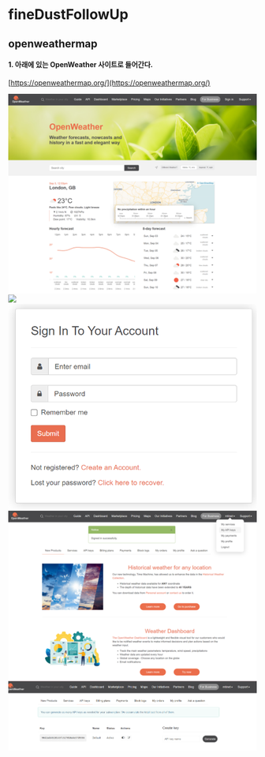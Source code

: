 # fineDustFollowUp

## openweathermap
#### 1. 아래에 있는 OpenWeather 사이트로 들어간다.
[https://openweathermap.org/](https://openweathermap.org/)

![](https://github.com/mtinet/fineDustFollowUp/blob/main/images/openWeather.png?raw=true)
![](https://github.com/mtinet/fineDustFollowUp/blob/main/images/signUp?raw=true)
![](https://github.com/mtinet/fineDustFollowUp/blob/main/images/login.png?raw=true)
![](https://github.com/mtinet/fineDustFollowUp/blob/main/images/myAPIkey.png?raw=true)
![](https://github.com/mtinet/fineDustFollowUp/blob/main/images/apiKey.png?raw=true)
